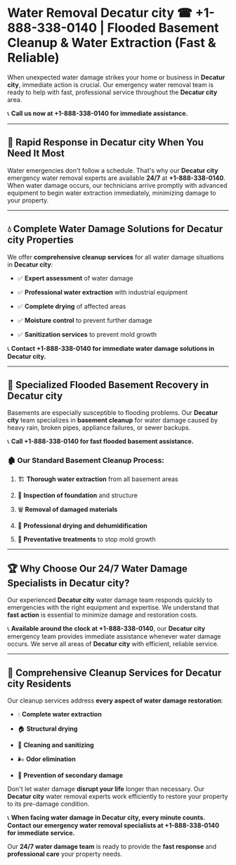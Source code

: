 # Water Removal Decatur city ☎ +1-888-338-0140 | Flooded Basement Cleanup & Water Extraction (Fast & Reliable)

When unexpected water damage strikes your home or business in **Decatur city**, immediate action is crucial. Our emergency water removal team is ready to help with fast, professional service throughout the **Decatur city** area. 

📞 **Call us now at +1-888-338-0140 for immediate assistance.**
---
## 🚀 Rapid Response in Decatur city When You Need It Most
Water emergencies don't follow a schedule. That's why our **Decatur city** emergency water removal experts are available **24/7** at **+1-888-338-0140**. When water damage occurs, our technicians arrive promptly with advanced equipment to begin water extraction immediately, minimizing damage to your property.
---
## 💧 Complete Water Damage Solutions for Decatur city Properties
We offer **comprehensive cleanup services** for all water damage situations in **Decatur city**:
- ✅ **Expert assessment** of water damage  
- ✅ **Professional water extraction** with industrial equipment  
- ✅ **Complete drying** of affected areas  
- ✅ **Moisture control** to prevent further damage  
- ✅ **Sanitization services** to prevent mold growth  
📞 **Contact +1-888-338-0140 for immediate water damage solutions in Decatur city.**
---
## 🌊 Specialized Flooded Basement Recovery in Decatur city
Basements are especially susceptible to flooding problems. Our **Decatur city** team specializes in **basement cleanup** for water damage caused by heavy rain, broken pipes, appliance failures, or sewer backups. 
📞 **Call +1-888-338-0140 for fast flooded basement assistance.**
### 🏚️ Our Standard Basement Cleanup Process:
1. 🏗️ **Thorough water extraction** from all basement areas  
2. 🔎 **Inspection of foundation** and structure  
3. 🗑️ **Removal of damaged materials**  
4. 💨 **Professional drying and dehumidification**  
5. 🚫 **Preventative treatments** to stop mold growth  
---
## 🏆 Why Choose Our 24/7 Water Damage Specialists in Decatur city?
Our experienced **Decatur city** water damage team responds quickly to emergencies with the right equipment and expertise. We understand that **fast action** is essential to minimize damage and restoration costs.
📞 **Available around the clock at +1-888-338-0140**, our **Decatur city** emergency team provides immediate assistance whenever water damage occurs. We serve all areas of **Decatur city** with efficient, reliable service.
---
## 🧹 Comprehensive Cleanup Services for Decatur city Residents
Our cleanup services address **every aspect of water damage restoration**:
- 💧 **Complete water extraction**  
- 🏠 **Structural drying**  
- 🧼 **Cleaning and sanitizing**  
- 🌬️ **Odor elimination**  
- 🚫 **Prevention of secondary damage**  
Don't let water damage **disrupt your life** longer than necessary. Our **Decatur city** water removal experts work efficiently to restore your property to its pre-damage condition.
📞 **When facing water damage in Decatur city, every minute counts. Contact our emergency water removal specialists at +1-888-338-0140 for immediate service.**
Our **24/7 water damage team** is ready to provide the **fast response** and **professional care** your property needs.
